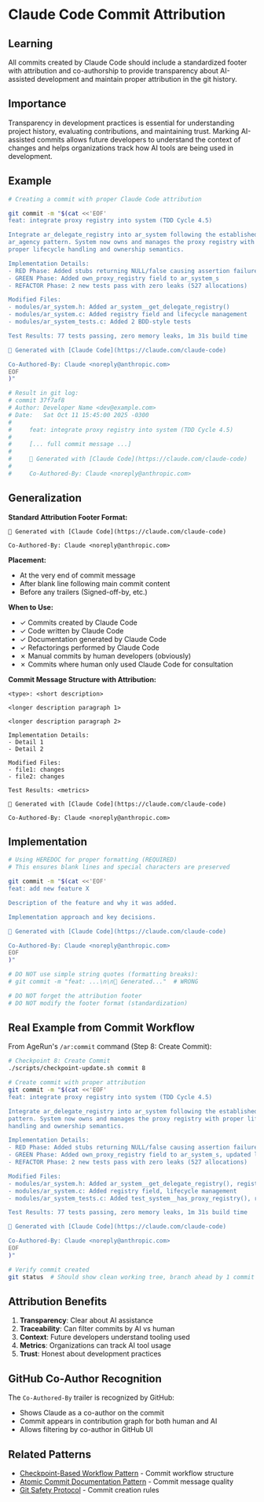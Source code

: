# Claude Code Commit Attribution

## Learning
All commits created by Claude Code should include a standardized footer with attribution and co-authorship to provide transparency about AI-assisted development and maintain proper attribution in the git history.

## Importance
Transparency in development practices is essential for understanding project history, evaluating contributions, and maintaining trust. Marking AI-assisted commits allows future developers to understand the context of changes and helps organizations track how AI tools are being used in development.

## Example
```bash
# Creating a commit with proper Claude Code attribution

git commit -m "$(cat <<'EOF'
feat: integrate proxy registry into system (TDD Cycle 4.5)

Integrate ar_delegate_registry into ar_system following the established
ar_agency pattern. System now owns and manages the proxy registry with
proper lifecycle handling and ownership semantics.

Implementation Details:
- RED Phase: Added stubs returning NULL/false causing assertion failures
- GREEN Phase: Added own_proxy_registry field to ar_system_s
- REFACTOR Phase: 2 new tests pass with zero leaks (527 allocations)

Modified Files:
- modules/ar_system.h: Added ar_system__get_delegate_registry()
- modules/ar_system.c: Added registry field and lifecycle management
- modules/ar_system_tests.c: Added 2 BDD-style tests

Test Results: 77 tests passing, zero memory leaks, 1m 31s build time

🤖 Generated with [Claude Code](https://claude.com/claude-code)

Co-Authored-By: Claude <noreply@anthropic.com>
EOF
)"

# Result in git log:
# commit 37f7af8
# Author: Developer Name <dev@example.com>
# Date:   Sat Oct 11 15:45:00 2025 -0300
#
#     feat: integrate proxy registry into system (TDD Cycle 4.5)
#
#     [... full commit message ...]
#
#     🤖 Generated with [Claude Code](https://claude.com/claude-code)
#
#     Co-Authored-By: Claude <noreply@anthropic.com>
```

## Generalization
**Standard Attribution Footer Format:**

```
🤖 Generated with [Claude Code](https://claude.com/claude-code)

Co-Authored-By: Claude <noreply@anthropic.com>
```

**Placement:**
- At the very end of commit message
- After blank line following main commit content
- Before any trailers (Signed-off-by, etc.)

**When to Use:**
- ✓ Commits created by Claude Code
- ✓ Code written by Claude Code
- ✓ Documentation generated by Claude Code
- ✓ Refactorings performed by Claude Code
- ✗ Manual commits by human developers (obviously)
- ✗ Commits where human only used Claude Code for consultation

**Commit Message Structure with Attribution:**
```
<type>: <short description>

<longer description paragraph 1>

<longer description paragraph 2>

Implementation Details:
- Detail 1
- Detail 2

Modified Files:
- file1: changes
- file2: changes

Test Results: <metrics>

🤖 Generated with [Claude Code](https://claude.com/claude-code)

Co-Authored-By: Claude <noreply@anthropic.com>
```

## Implementation
```bash
# Using HEREDOC for proper formatting (REQUIRED)
# This ensures blank lines and special characters are preserved

git commit -m "$(cat <<'EOF'
feat: add new feature X

Description of the feature and why it was added.

Implementation approach and key decisions.

🤖 Generated with [Claude Code](https://claude.com/claude-code)

Co-Authored-By: Claude <noreply@anthropic.com>
EOF
)"

# DO NOT use simple string quotes (formatting breaks):
# git commit -m "feat: ...\n\n🤖 Generated..."  # WRONG

# DO NOT forget the attribution footer
# DO NOT modify the footer format (standardization)
```

## Real Example from Commit Workflow
From AgeRun's `/ar:commit` command (Step 8: Create Commit):

```bash
# Checkpoint 8: Create Commit
./scripts/checkpoint-update.sh commit 8

# Create commit with proper attribution
git commit -m "$(cat <<'EOF'
feat: integrate proxy registry into system (TDD Cycle 4.5)

Integrate ar_delegate_registry into ar_system following the established ar_agency
pattern. System now owns and manages the proxy registry with proper lifecycle
handling and ownership semantics.

Implementation Details:
- RED Phase: Added stubs returning NULL/false causing assertion failures
- GREEN Phase: Added own_proxy_registry field to ar_system_s, updated lifecycle
- REFACTOR Phase: 2 new tests pass with zero leaks (527 allocations)

Modified Files:
- modules/ar_system.h: Added ar_system__get_delegate_registry(), register_proxy()
- modules/ar_system.c: Added registry field, lifecycle management
- modules/ar_system_tests.c: Added test_system__has_proxy_registry(), register

Test Results: 77 tests passing, zero memory leaks, 1m 31s build time

🤖 Generated with [Claude Code](https://claude.com/claude-code)

Co-Authored-By: Claude <noreply@anthropic.com>
EOF
)"

# Verify commit created
git status  # Should show clean working tree, branch ahead by 1 commit
```

## Attribution Benefits
1. **Transparency**: Clear about AI assistance
2. **Traceability**: Can filter commits by AI vs human
3. **Context**: Future developers understand tooling used
4. **Metrics**: Organizations can track AI tool usage
5. **Trust**: Honest about development practices

## GitHub Co-Author Recognition
The `Co-Authored-By` trailer is recognized by GitHub:
- Shows Claude as a co-author on the commit
- Commit appears in contribution graph for both human and AI
- Allows filtering by co-author in GitHub UI

## Related Patterns
- [Checkpoint-Based Workflow Pattern](checkpoint-based-workflow-pattern.md) - Commit workflow structure
- [Atomic Commit Documentation Pattern](atomic-commit-documentation-pattern.md) - Commit message quality
- [Git Safety Protocol](../AGENTS.md#git-safety-protocol) - Commit creation rules
